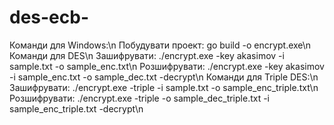 # des-ecb-
Команди для Windows:\n
Побудувати проект: go build -o encrypt.exe\n
Команди для DES\n
Зашифрувати: ./encrypt.exe -key akasimov -i sample.txt -o sample_enc.txt\n
Розшифрувати: ./encrypt.exe -key akasimov -i sample_enc.txt -o sample_dec.txt -decrypt\n
Команди для Triple DES:\n
Зашифрувати: ./encrypt.exe -triple -i sample.txt -o sample_enc_triple.txt\n
Розшифрувати: ./encrypt.exe -triple -o sample_dec_triple.txt -i sample_enc_triple.txt -decrypt\n
